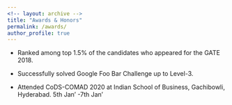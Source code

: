 ```yaml
---
<!-- layout: archive -->
title: "Awards & Honors"
permalink: /awards/
author_profile: true
---
```


   * Ranked among top 1.5% of the candidates who appeared for the GATE 2018.                        

   * Successfully solved Google Foo Bar Challenge up to Level-3.                 

   * Attended CoDS-COMAD 2020 at Indian School of Business, Gachibowli, Hyderabad.  5th Jan’ -7th Jan’ 
